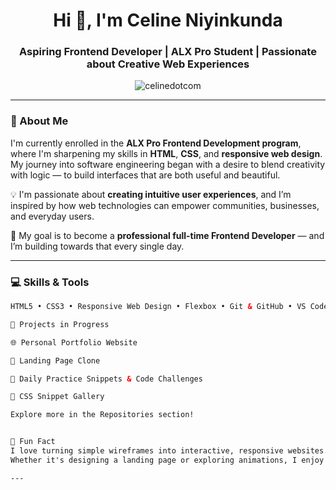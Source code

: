 <h1 align="center">Hi 👋, I'm Celine Niyinkunda</h1>
<h3 align="center">Aspiring Frontend Developer | ALX Pro Student | Passionate about Creative Web Experiences</h3>

<p align="center">
  <img src="https://komarev.com/ghpvc/?username=celinedotcom&label=Profile%20views&color=0e75b6&style=flat" alt="celinedotcom" />
</p>

---

### 🚀 About Me

I'm currently enrolled in the **ALX Pro Frontend Development program**, where I'm sharpening my skills in **HTML**, **CSS**, and **responsive web design**.  
My journey into software engineering began with a desire to blend creativity with logic — to build interfaces that are both useful and beautiful.

💡 I'm passionate about **creating intuitive user experiences**, and I’m inspired by how web technologies can empower communities, businesses, and everyday users.

🎯 My goal is to become a **professional full-time Frontend Developer** — and I’m building towards that every single day.

---

### 💻 Skills & Tools

```html
HTML5 • CSS3 • Responsive Web Design • Flexbox • Git & GitHub • VS Code • Basic JavaScript • UI/UX Basics

🔨 Projects in Progress

🌐 Personal Portfolio Website

📄 Landing Page Clone

🧠 Daily Practice Snippets & Code Challenges

🎨 CSS Snippet Gallery

Explore more in the Repositories section!


🌟 Fun Fact
I love turning simple wireframes into interactive, responsive websites.
Whether it's designing a landing page or exploring animations, I enjoy learning by building.

---


